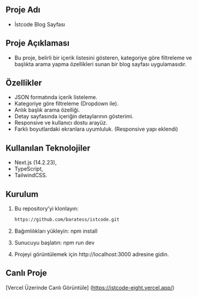 ## Proje Adı

- İstcode Blog Sayfası

## Proje Açıklaması

- Bu proje, belirli bir içerik listesini gösteren, kategoriye göre filtreleme ve başlıkta arama yapma özellikleri sunan bir blog sayfası uygulamasıdır.

## Özellikler

- JSON formatında içerik listeleme.
- Kategoriye göre filtreleme (Dropdown ile).
- Anlık başlık arama özelliği.
- Detay sayfasında içeriğin detaylarının gösterimi.
- Responsive ve kullanıcı dostu arayüz.
- Farklı boyutlardaki ekranlara uyumluluk. (Responsive yapı eklendi)

## Kullanılan Teknolojiler

- Next.js (14.2.23),
- TypeScript,
- TailwindCSS.

## Kurulum

1. Bu repository’yi klonlayın:

   ```bash
   https://github.com/baratess/istcode.git

   ```

2. Bağımlılıkları yükleyin:
   npm install

3. Sunucuyu başlatın:
   npm run dev

4. Projeyi görüntülemek için http://localhost:3000 adresine gidin.

## Canlı Proje

[Vercel Üzerinde Canlı Görüntüle]
(https://istcode-eight.vercel.app/)

